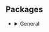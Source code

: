## Packages

- <details>
  <summary>General</summary>
  <ul>
    <li>base-devel</li>
    <li>bat</li>
    <li>cmake</li>
    <li>curl</li>
    <li>eza</li>
    <li>fd</li>
    <li>figlet</li>
    <li>gum</li>
    <li>ripgrep</li>
    <li>rsync</li>
    <li>rustup</li>
    <li>sd</li>
    <li>zsh</li>
  </ul>
  </details>
